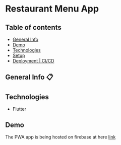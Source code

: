 #  Restaurant Menu App

## Table of contents

- [ General Info ](#general-info)
- [ Demo ](#demo)
- [ Technologies ](#technologies)
- [ Setup ](#setup)
- [ Deployment | CI/CD ](#deployment)

## General Info :clipboard:


## Technologies

- Flutter

## Demo

The PWA app is being hosted on firebase at here [link](https://asarpalone-8c2e4.web.app/#/)





